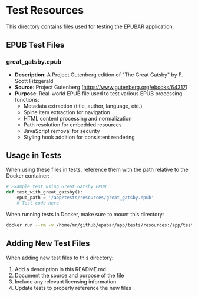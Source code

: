 # Test Resources

This directory contains files used for testing the EPUBAR application.

## EPUB Test Files

### great_gatsby.epub
- **Description**: A Project Gutenberg edition of "The Great Gatsby" by F. Scott Fitzgerald
- **Source**: Project Gutenberg (https://www.gutenberg.org/ebooks/64317)
- **Purpose**: Real-world EPUB file used to test various EPUB processing functions:
  - Metadata extraction (title, author, language, etc.)
  - Spine item extraction for navigation
  - HTML content processing and normalization
  - Path resolution for embedded resources
  - JavaScript removal for security
  - Styling hook addition for consistent rendering

## Usage in Tests

When using these files in tests, reference them with the path relative to the Docker container:

```python
# Example test using Great Gatsby EPUB
def test_with_great_gatsby():
    epub_path = '/app/tests/resources/great_gatsby.epub'
    # Test code here
```

When running tests in Docker, make sure to mount this directory:

```bash
docker run --rm -v /home/mr/github/epubar/app/tests/resources:/app/tests/resources ... epubar pytest ...
```

## Adding New Test Files

When adding new test files to this directory:

1. Add a description in this README.md
2. Document the source and purpose of the file
3. Include any relevant licensing information
4. Update tests to properly reference the new files
